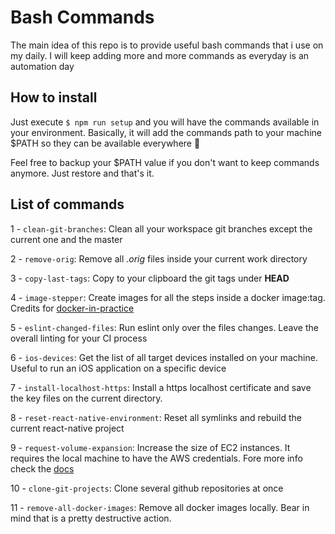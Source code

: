 # Bash Commands

The main idea of this repo is to provide useful bash commands that i use on my daily. I will keep adding
more and more commands as everyday is an automation day

## How to install

Just execute `$ npm run setup` and you will have the commands available in your environment. Basically, it will add the commands path to your machine \$PATH so they can be available everywhere :tada:

Feel free to backup your \$PATH value if you don't want to keep commands anymore. Just restore and that's it.

## List of commands

1 - `clean-git-branches`: Clean all your workspace git branches except the current one and the master

2 - `remove-orig`: Remove all _.orig_ files inside your current work directory

3 - `copy-last-tags`: Copy to your clipboard the git tags under **HEAD**

4 - `image-stepper`: Create images for all the steps inside a docker image:tag. Credits for [docker-in-practice](https://github.com/docker-in-practice/image-stepper)

5 - `eslint-changed-files`: Run eslint only over the files changes. Leave the overall linting for your CI process

6 - `ios-devices`: Get the list of all target devices installed on your machine. Useful to run an iOS application on a specific device

7 - `install-localhost-https`: Install a https localhost certificate and save the key files on the current directory.

8 - `reset-react-native-environment`: Reset all symlinks and rebuild the current react-native project

9 - `request-volume-expansion`: Increase the size of EC2 instances. It requires the local machine to have the AWS credentials. Fore more info check the [docs](https://docs.aws.amazon.com/cli/latest/userguide/cli-chap-configure.html)

10 - `clone-git-projects`: Clone several github repositories at once

11 - `remove-all-docker-images`: Remove all docker images locally. Bear in mind that is a pretty destructive action.
